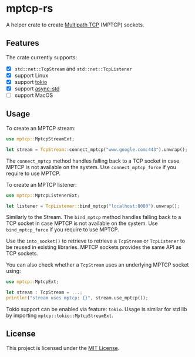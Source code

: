 # mptcp-rs

A helper crate to create [Multipath TCP](https://www.mptcp.dev) (MPTCP) sockets.

## Features

The crate currently supports:

 - [x] `std::net::TcpStream` and `std::net::TcpListener`
 - [x] support Linux
 - [x] support [tokio](https://tokio.rs)
 - [x] support [async-std](https://async.rs)
 - [ ] support MacOS

## Usage

To create an MPTCP stream:

```rust
use mptcp::MptcpStreamExt;

let stream = TcpStream::connect_mptcp("www.google.com:443").unwrap();
```

The `connect_mptcp` method handles falling back to a TCP socket in case MPTCP
is not available on the system. Use `connect_mptcp_force` if you require to
use MPTCP.

To create an MPTCP listener:

```rust
use mptcp::MptcpListenerExt;

let listener = TcpListener::bind_mptcp("localhost:8080").unwrap();
```

Similarly to the Stream. The `bind_mptcp` method handles falling back to a
TCP socket in case MPTCP is not available on the system. Use `bind_mptcp_force`
if you require to use MPTCP.

Use the `into_socket()` to retrieve to retrieve a `TcpStream` or `TcpListener` to
be reused in existing libraries. MPTCP sockets provides the same API as TCP
sockets.

You can also check whether a `TcpStream` uses an underlying MPTCP socket using:

```rust
use mptcp::MptcpExt;

let stream : TcpStream = ...;
println!("stream uses mptcp: {}", stream.use_mptcp());
```

Tokio support can be enabled via feature: `tokio`. Usage is similar for std lib
by importing `mptcp::tokio::MptcpStreamExt`.

## License

This project is licensed under the [MIT License](LICENSE).